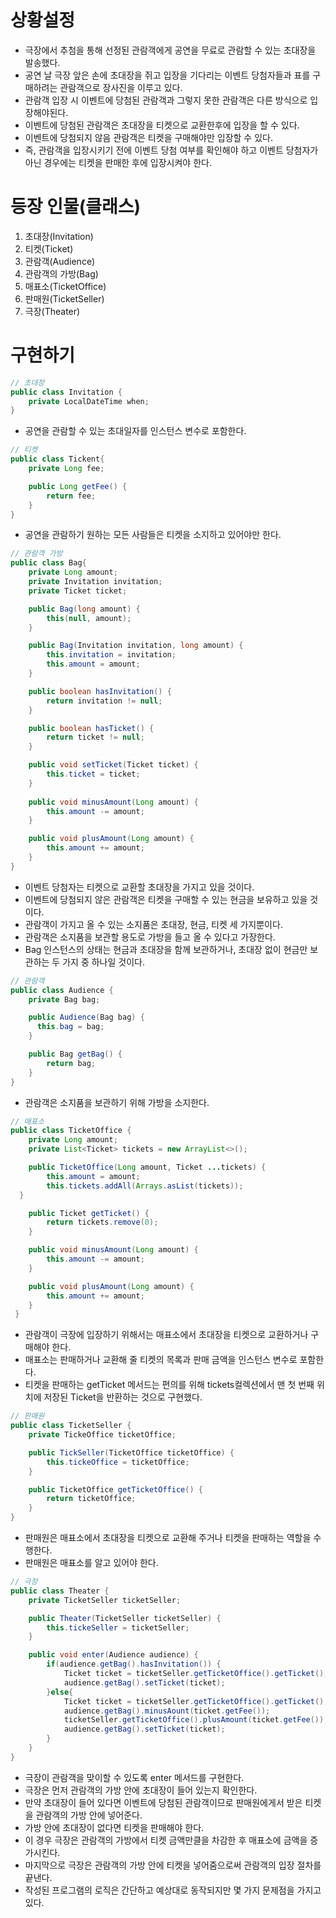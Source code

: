 # 상황설정
* 극장에서 추첨을 통해 선정된 관람객에게 공연을 무료로 관람할 수 있는 초대장을 발송했다.
* 공연 날 극장 앞은 손에 초대장을 쥐고 입장을 기다리는 이벤트 당첨자들과 표를 구매하려는 관람객으로 장사진을 이루고 있다.
* 관람객 입장 시 이벤트에 당첨된 관람객과 그렇지 못한 관람객은 다른 방식으로 입장해야된다.
* 이벤트에 당첨된 관람객은 초대장을 티켓으로 교환한후에 입장을 할 수 있다.
* 이벤트에 당첨되지 않음 관람객은 티켓을 구매해야만 입장할 수 있다.
* 즉, 관람객을 입장시키기 전에 이벤트 당첨 여부를 확인해야 하고 이벤트 당첨자가 아닌 경우에는 티켓을 판매한 후에 입장시켜야 한다.

# 등장 인물(클래스)
1. 초대장(Invitation)
1. 티켓(Ticket)
1. 관람객(Audience)
1. 관람객의 가방(Bag)
1. 매표소(TicketOffice)
1. 판매원(TicketSeller)
1. 극장(Theater)

# 구현하기
```java
// 초대장
public class Invitation {
	private LocalDateTime when;
}
```
* 공연을 관람할 수 있는 초대일자를 인스턴스 변수로 포함한다.

```java
// 티켓
public class Tickent{
	private Long fee;

	public Long getFee() {
		return fee;
	}
}
```
* 공연을 관람하기 원하는 모든 사람들은  티켓을 소지하고 있어야만 한다.

```java
// 관람객 가방
public class Bag{
	private Long amount;
	private Invitation invitation;
	private Ticket ticket;

	public Bag(long amount) {
		this(null, amount);
	}

	public Bag(Invitation invitation, long amount) {
		this.invitation = invitation;
		this.amount = amount;
	}

	public boolean hasInvitation() {
		return invitation != null;
	}

	public boolean hasTicket() {
		return ticket != null;
	}

	public void setTicket(Ticket ticket) {
		this.ticket = ticket;
	}
	
	public void minusAmount(Long amount) {
		this.amount -= amount;
	}

	public void plusAmount(Long amount) {
		this.amount += amount;
	}
}
```
* 이벤트 당첨자는 티켓으로 교환할 초대장을 가지고 있을 것이다.
* 이벤트에 당첨되지 않은 관람객은 티켓을 구매할 수 있는 현금을 보유하고 있을 것이다.
* 관람객이 가지고 올 수 있는 소지품은 초대장, 현금, 티켓 세 가지뿐이다.
* 관람객은 소지품을 보관할 용도로 가방을 들고 올 수 있다고 가장한다.
* Bag 인스턴스의 상태는 현금과 초대장을 함께 보관하거나, 초대장 없이 현금만 보관하는 두 가지 중 하나일 것이다.

```java
// 관람객
public class Audience {
	private Bag bag;

	public Audience(Bag bag) {
	  this.bag = bag;
	}

	public Bag getBag() {
		return bag;
	}
}
```
* 관람객은 소지품을 보관하기 위해  가방을 소지한다.

```java
// 매표소
public class TicketOffice {
	private Long amount;
	private List<Ticket> tickets = new ArrayList<>();

	public TicketOffice(Long amount, Ticket ...tickets) {
		this.amount = amount;
		this.tickets.addAll(Arrays.asList(tickets));
  }

	public Ticket getTicket() {
		return tickets.remove(0);
	}

	public void minusAmount(Long amount) {
		this.amount -= amount;
	}

	public void plusAmount(Long amount) {
		this.amount += amount;
	}
 }

```
* 관람객이 극장에 입장하기 위해서는 매표소에서 초대장을 티켓으로 교환하거나 구매해야 한다.
* 매표소는 판매하거나 교환해 줄 티켓의 목록과 판매 금액을 인스턴스 변수로 포함한다.
* 티켓을 판매하는 getTicket 메서드는 편의를 위해 tickets컬렉션에서 맨 첫 번째 위치에 저장된 Ticket을 반환하는 것으로 구현했다.

```java
// 판매원
public class TicketSeller {
	private TickeOffice ticketOffice;

	public TickSeller(TicketOffice ticketOffice) {
		this.tickeOffice = ticketOffice;
	}

	public TicketOffice getTicketOffice() {
		return ticketOffice;
	}
}
```
* 판매원은 매표소에서 초대장을 티켓으로 교환해 주거나 티켓을 판매하는 역할을 수행한다.
* 판매원은 매표소를 알고 있어야 한다.

```java
// 극장
public class Theater {
	private TicketSeller ticketSeller;

	public Theater(TicketSeller ticketSeller) {
		this.tickeSeller = ticketSeller;
	}

	public void enter(Audience audience) {
		if(audience.getBag().hasInvitation()) {
			Ticket ticket = ticketSeller.getTicketOffice().getTicket();
			audience.getBag().setTicket(ticket);
		}else{
			Ticket ticket = ticketSeller.getTicketOffice().getTicket();
			audience.getBag().minusAount(ticket.getFee());
			ticketSeller.getTicketOffice().plusAmount(ticket.getFee());
			audience.getBag().setTicket(ticket);
		}
	}
}
```
* 극장이 관람객을 맞이할 수 있도록 enter 메서드를 구현한다.
* 극장은 먼저 관람객의 가방 안에 초대장이 들어 있는지 확인한다.
* 만약 초대장이 들어 있다면 이벤트에 당첨된 관람객이므로 판매원에게서 받은 티켓을 관람객의 가방 안에 넣어준다.
* 가방 안에 초대장이 없다면 티켓을 판매해야 한다.
* 이 경우 극장은 관람객의 가방에서 티켓 금액만클을 차감한 후 매표소에 금액을 증가시킨다.
* 마지막으로 극장은 관람객의 가방 안에 티켓을 넣어줌으로써 관람객의 입장 절차를 끝낸다.
* 작성된 프로그램의 로직은 간단하고 예상대로 동작되지만 몇 가지 문제점을 가지고 있다.
